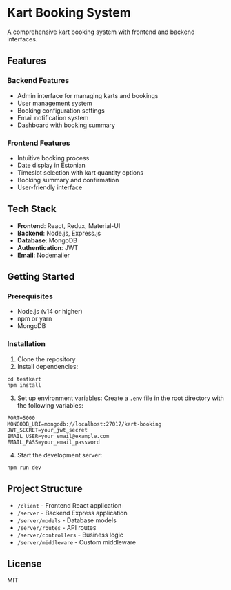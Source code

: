 # Kart Booking System

A comprehensive kart booking system with frontend and backend interfaces.

## Features

### Backend Features
- Admin interface for managing karts and bookings
- User management system
- Booking configuration settings
- Email notification system
- Dashboard with booking summary

### Frontend Features
- Intuitive booking process
- Date display in Estonian
- Timeslot selection with kart quantity options
- Booking summary and confirmation
- User-friendly interface

## Tech Stack
- **Frontend**: React, Redux, Material-UI
- **Backend**: Node.js, Express.js
- **Database**: MongoDB
- **Authentication**: JWT
- **Email**: Nodemailer

## Getting Started

### Prerequisites
- Node.js (v14 or higher)
- npm or yarn
- MongoDB

### Installation

1. Clone the repository
2. Install dependencies:
```
cd testkart
npm install
```

3. Set up environment variables:
Create a `.env` file in the root directory with the following variables:
```
PORT=5000
MONGODB_URI=mongodb://localhost:27017/kart-booking
JWT_SECRET=your_jwt_secret
EMAIL_USER=your_email@example.com
EMAIL_PASS=your_email_password
```

4. Start the development server:
```
npm run dev
```

## Project Structure
- `/client` - Frontend React application
- `/server` - Backend Express application
- `/server/models` - Database models
- `/server/routes` - API routes
- `/server/controllers` - Business logic
- `/server/middleware` - Custom middleware

## License
MIT
